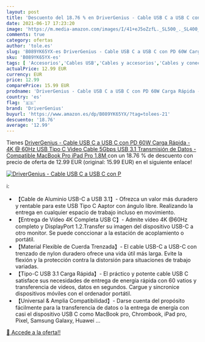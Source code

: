 ```yaml
---
layout: post
title: 'Descuento del 18.76 % en DriverGenius - Cable USB C a USB C con P'
date: 2021-06-17 17:23:20
image: 'https://m.media-amazon.com/images/I/41+eJ5oZzfL._SL500_._SL400_.jpg'
comments: true
category: ofertas
author: 'tole.es'
slug: 'B089YK65YX-es DriverGenius - Cable USB C a USB C con PD 60W Carga Rápida...'
sku: 'B089YK65YX-es'
tags: [ 'Accesorios','Cables USB','Cables y accesorios','Cables y conectores','Informática','drivergenius','ipad', ]
actualPrice: 12.99 EUR
currency: EUR
price: 12.99
comparePrice: 15.99 EUR
prodname: 'DriverGenius - Cable USB C a USB C con PD 60W Carga Rápida - 4K @ 60Hz USB Tipo C Video Cable  5Gbps USB 3.1 Transmisión de Datos - Compatible MacBook Pro  iPad Pro  1.8M '
country: 'es'
flag: '🇪🇸'
brand: 'DriverGenius'
buyurl: 'https://www.amazon.es/dp/B089YK65YX/?tag=tolees-21'
descuento: '18.76'
average: '12.99'
---
```


Tienes [DriverGenius - Cable USB C a USB C con PD 60W Carga Rápida - 4K @ 60Hz USB Tipo C Video Cable  5Gbps USB 3.1 Transmisión de Datos - Compatible MacBook Pro  iPad Pro  1.8M ](https://www.amazon.es/dp/B089YK65YX/?tag=tolees-21) con un 18.76 % de descuento con precio de oferta de 12.99 EUR (original: 15.99 EUR) en el siguiente enlace!

[![DriverGenius - Cable USB C a USB C con P](https://m.media-amazon.com/images/I/41+eJ5oZzfL._SL500_._SL400_.jpg)](https://www.amazon.es/dp/B089YK65YX/?tag=tolees-21)

ℹ️:

- 【Cable de Aluminio USB-C a USB 3.1】- Ofrezca un valor más duradero y rentable para este USB Tipo C Aaptor con ángulo libre. Realizando la entrega en cualquier espacio de trabajo incluso en movimiento.
- 【Entrega de Vídeo 4K Completa USB C】- Admite vídeo 4K @60Hz completo y DisplayPort 1.2.Transfer su imagen del dispositivo USB-C a otro monitor. Se puede conccionar a la estación de acoplamiento o portátil.
- 【Material Flexible de Cuerda Trenzada】- El cable USB-C a USB-C con trenzado de nylon duradero ofrece una vida útil más larga. Evite la flexión y la protección contra la distorsión para situaciones de trabajo variadas.
- 【Tipo-C USB 3.1 Carga Rápida】- El práctico y potente cable USB C satisface sus necesidades de entrega de energía rápida con 60 vatios y transferencia de videos, datos en segundos. Cargue y sincronice dispositivos móviles con el ordenador portátil.
- 【Universal & Amplia Compatibilidad】- Darse cuenta del propósito fácilmente para la transferencia de datos o la entrega de energía con casi el dispositivo USB C como MacBook pro, Chrombook, iPad pro, Pixel, Samsung Galaxy, Huawei ...

[🛒 Accede a la oferta!!](https://www.amazon.es/dp/B089YK65YX/?tag=tolees-21)
